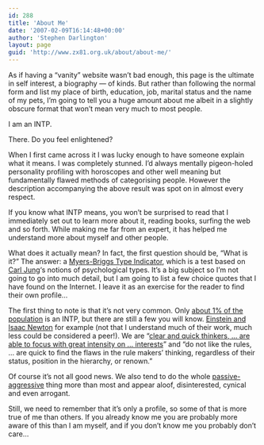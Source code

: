```yaml
---
id: 288
title: 'About Me'
date: '2007-02-09T16:14:48+00:00'
author: 'Stephen Darlington'
layout: page
guid: 'http://www.zx81.org.uk/about/about-me/'
---
```


As if having a “vanity” website wasn’t bad enough, this page is the ultimate in self interest, a biography — of kinds. But rather than following the normal form and list my place of birth, education, job, marital status and the name of my pets, I’m going to tell you a huge amount about me albeit in a slightly obscure format that won’t mean very much to most people.

I am an INTP.

There. Do you feel enlightened?

When I first came across it I was lucky enough to have someone explain what it means. I was completely stunned. I’d always mentally pigeon-holed personality profiling with horoscopes and other well meaning but fundamentally flawed methods of categorising people. However the description accompanying the above result was spot on in almost every respect.

If you know what INTP means, you won’t be surprised to read that I immediately set out to learn more about it, reading books, surfing the web and so forth. While making me far from an expert, it has helped me understand more about myself and other people.

What does it actually mean? In fact, the first question should be, “What is it?” The answer: a [Myers-Briggs Type Indicator](http://en.wikipedia.org/wiki/Myers-Briggs_Type_Indicator), which is a test based on [Carl Jung](http://en.wikipedia.org/wiki/Carl_Jung)‘s notions of psychological types. It’s a big subject so I’m not going to go into much detail, but I am going to list a few choice quotes that I have found on the Internet. I leave it as an exercise for the reader to find their own profile…

The first thing to note is that it’s not very common. Only [about 1% of the population](http://www.intp.org/intprofile.html) is an INTP, but there are still a few you will know. [Einstein and Isaac Newton](http://www.typelogic.com/intp.html) for example (not that I understand much of their work, much less could be considered a peer!). We are “[clear and quick thinkers, … are able to focus with great intensity on … interests](http://www.geocities.com/lifexplore/intp.htm)” and “do not like the rules, … are quick to find the flaws in the rule makers’ thinking, regardless of their status, position in the hierarchy, or renown.”

Of course it’s not all good news. We also tend to do the whole [passive-aggressive](http://www.personalitypage.com/INTP_rel.html) thing more than most and appear aloof, disinterested, cynical and even arrogant.

Still, we need to remember that it’s only a profile, so some of that is more true of me than others. If you already know me you are probably more aware of this than I am myself, and if you don’t know me you probably don’t care…